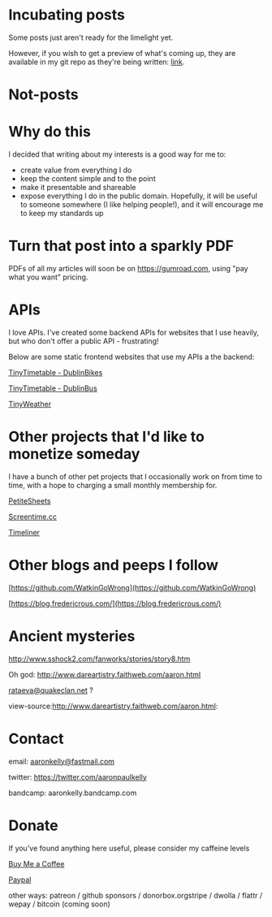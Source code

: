 # Incubating posts

Some posts just aren't ready for the limelight yet.

However, if you wish to get a preview of what's coming up, they are available in
my git repo as they're being written: [link](https://github.com/aaronpkelly/aaronpkelly.github.io/tree/master/_posts).

# Not-posts



# Why do this

I decided that writing about my interests is a good way for me to:

- create value from everything I do
- keep the content simple and to the point 
- make it presentable and shareable
- expose everything I do in the public domain. Hopefully, it will be useful to
someone somewhere (I like helping people!), and it will encourage me to keep my
standards up

# Turn that post into a sparkly PDF

PDFs of all my articles will soon be on https://gumroad.com, using "pay what you
want" pricing.

# APIs

I love APIs. I've created some backend APIs for websites that I use heavily, but
who don't offer a public API - frustrating!

Below are some static frontend websites that use my APIs a the backend:

[TinyTimetable - DublinBikes](http://app-bucket-dublin-bike-tinytimetable.s3-website-eu-west-1.amazonaws.com/)

[TinyTimetable - DublinBus](http://app-bucket-dublin-bus-tinytimetable.s3-website-eu-west-1.amazonaws.com/)

[TinyWeather](http://app-bucket-weather-dublin-tinyweather.s3-website-eu-west-1.amazonaws.com/)

# Other projects that I'd like to monetize someday

I have a bunch of other pet projects that I occasionally work on from time to
time, with a hope to charging a small monthly membership for.

[PetiteSheets](http://app-bucket-petitesheets.s3-website-eu-west-1.amazonaws.com/)

[Screentime.cc](http://screentime.cc.s3-website-eu-west-1.amazonaws.com/)

[Timeliner](http://app-timeliner.s3-website-eu-west-1.amazonaws.com/)

# Other blogs and peeps I follow

[https://github.com/WatkinGoWrong](https://github.com/WatkinGoWrong)

[https://blog.fredericrous.com/](https://blog.fredericrous.com/)

# Ancient mysteries

http://www.sshock2.com/fanworks/stories/story8.htm

Oh god: http://www.dareartistry.faithweb.com/aaron.html

rataeva@quakeclan.net ?

view-source:http://www.dareartistry.faithweb.com/aaron.html: <!-- URL's used in the movie--> <!-- text used in the movie--> <!--Horticulture  -  Coming Soon Access the Scanmachine Rataeva's Domicile News All things great and evil -  Coming Soon Concert going - the beauty of mosh -  Coming Soon Glorious Speldiffy FRiends News Horticulture  -  Coming Soon Access the Scanmachine Rataeva's Domicile News All things great and evil -  Coming Soon Concert going - the beauty of mosh -  Coming Soon Glorious Speldiffy FRiends News Horticulture  -  Coming Soon Access the Scanmachine Rataeva's Domicile News All things great and evil -  Coming Soon Concert going - the beauty of mosh -  Coming Soon Glorious Speldiffy FRiends News Horticulture  -  Coming Soon Access the Scanmachine Rataeva's Domicile News All things great and evil -  Coming Soon Concert going - the beauty of mosh -  Coming Soon Glorious Speldiffy FRiends News Horticulture  -  Coming Soon Access the Scanmachine Rataeva's Domicile News All things great and evil -  Coming Soon Concert going - the beauty of mosh -  Coming Soon Glorious Speldiffy FRiends News Horticulture  -  Coming Soon Access the Scanmachine Rataeva's Domicile News All things great and evil -  Coming Soon Concert going - the beauty of mosh -  Coming Soon Glorious Speldiffy FRiends News Access the Scanmachine Rataeva's Domicile Glorious Speldiffy FRiends I started working on a cult film last week, after inspiration from the treasure trove of wierd and motley short films to be found on  atomfilms.com. So far things have proven to be hazard free, although really I'm kind of thinking of lots of little cool things and trying to work a storyline around it. Well it goes for 2 minutes anyway, so if I screw it up, eh, no big loss :P I'm gonna try and see if I can get some extra characters happening (friends come over ALL the time, I'm thinking a bit TOO often), so  I'll write a basic script and then take it from there. Yeah. And I'll make sure it's up on this site sometime too.  Read the Draft Script HERE -  Coming Soon Cult Movies and Flash Access the Scanmachine Rataeva's Domicile Glorious Speldiffy FRiends I started working on a cult film last week, after inspiration from the treasure trove of wierd and motley short films to be found on  atomfilms.com. So far things have proven to be hazard free, although really I'm kind of thinking of lots of little cool things and trying to work a storyline around it. Well it goes for 2 minutes anyway, so if I screw it up, eh, no big loss :P I'm gonna try and see if I can get some extra characters happening (friends come over ALL the time, I'm thinking a bit TOO often), so  I'll write a basic script and then take it from there. Yeah. And I'll make sure it's up on this site sometime too.  Read the Draft Script HERE -  Coming Soon Cult Movies and Flash Access the Scanmachine Rataeva's Domicile Glorious Speldiffy FRiends I started working on a cult film last week, after inspiration from the treasure trove of wierd and motley short films to be found on  atomfilms.com. So far things have proven to be hazard free, although really I'm kind of thinking of lots of little cool things and trying to work a storyline around it. Well it goes for 2 minutes anyway, so if I screw it up, eh, no big loss :P I'm gonna try and see if I can get some extra characters happening (friends come over ALL the time, I'm thinking a bit TOO often), so  I'll write a basic script and then take it from there. Yeah. And I'll make sure it's up on this site sometime too.  Read the Draft Script HERE -  Coming Soon Cult Movies and Flash Access the Scanmachine Rataeva's Domicile Glorious Speldiffy FRiends I started working on a cult film last week, after inspiration from the treasure trove of wierd and motley short films to be found on  atomfilms.com. So far things have proven to be hazard free, although really I'm kind of thinking of lots of little cool things and trying to work a storyline around it. Well it goes for 2 minutes anyway, so if I screw it up, eh, no big loss :P I'm gonna try and see if I can get some extra characters happening (friends come over ALL the time, I'm thinking a bit TOO often), so  I'll write a basic script and then take it from there. Yeah. And I'll make sure it's up on this site sometime too.  Read the Draft Script HERE -  Coming Soon Cult Movies and Flash Access the Scanmachine Rataeva's Domicile Glorious Speldiffy FRiends I started working on a cult film last week, after inspiration from the treasure trove of wierd and motley short films to be found on  atomfilms.com. So far things have proven to be hazard free, although really I'm kind of thinking of lots of little cool things and trying to work a storyline around it. Well it goes for 2 minutes anyway, so if I screw it up, eh, no big loss :P I'm gonna try and see if I can get some extra characters happening (friends come over ALL the time, I'm thinking a bit TOO often), so  I'll write a basic script and then take it from there. Yeah. And I'll make sure it's up on this site sometime too.  Read the Draft Script HERE -  Coming Soon Cult Movies and Flash Access the Scanmachine Rataeva's Domicile Glorious Speldiffy FRiends Back to the Article Cult Movies and Flash V.O I was born into a world of towering metal giants and blackened air.... I saw the  stars through veils of ash, and the sun through stinging eyes... I lived and breathed on belched fumes, where clean air was becoming as precious as clean water. And  all the while, they called it the pinnacle of modern-living. Intro Credits A friend had called me to let me know he was dropping by to pick up some cargo,  down at the docks, and I was to meet him there. He knew about my dream of  escaping from here, even if it was for a few days, I could do with the time off. INT. SpaceCraft B: Hey! What's up chucky? Welcome aboard. C: Good to see you. How've you been? Access the Scanmachine Rataeva's Domicile Glorious Speldiffy FRiends Back to the Article Cult Movies and Flash B: My superiors are driving my ass into the ground, but the pay's good. How's life on the surface? C: Sucks, as usual. B: Well I hope you've packed, 'cause we're leaving in 10.      V.O That was Max, a typical space junker, but a good and most importantly bareable  person at heart. Next Back Access the Scanmachine Rataeva's Domicile Glorious Speldiffy FRiends Back to the Article Cult Movies and Flash B: My superiors are driving my ass into the ground, but the pay's good. How's life on the surface? C: Sucks, as usual. B: Well I hope you've packed, 'cause we're leaving in 10.      V.O That was Max, a typical space junker, but a good and most importantly bareable  person at heart. Next Back Access the Scanmachine Rataeva's Domicile Glorious Speldiffy FRiends Back to the Article Cult Movies and Flash B: My superiors are driving my ass into the ground, but the pay's good. How's life on the surface? C: Sucks, as usual. B: Well I hope you've packed, 'cause we're leaving in 10.      V.O That was Max, a typical space junker, but a good and most importantly bareable  person at heart. Next Back Access the Scanmachine Rataeva's Domicile Glorious Speldiffy FRiends Back to the Article Cult Movies and Flash B: My superiors are driving my ass into the ground, but the pay's good. How's life on the surface? C: Sucks, as usual. B: Well I hope you've packed, 'cause we're leaving in 10.      V.O That was Max, a typical space junker, but a good and most importantly bareable  person at heart. Next Back Access the Scanmachine Rataeva's Domicile Glorious Speldiffy FRiends YEah. Stuff about concerts and hurting people. Access the Scanmachine Rataeva's Domicile Glorious Speldiffy FRiends Recently (last thursday the 6th) Aranmore had it's annual cross country race. 2.5k for the lads, and 2 k for the gals, situated on the  picturesque banks of Lake Monger. Needless to say it was pretty good (aside from the sun, ouch). There was a huge cookup on the BBQ of which I got to get into,  not eating it, but helping out with the onion-sizzling. I came in 11th out of the yr 12 yeargroup, which is fair enough, I think, given that I had to help set up the whole damn thing beforehand, so I didn't run meh personal best. Ok, so I don't have a personal best, but damn was I buggered at the end, specially when that shit Luke beat me by a hair. Grr :P And that was Thursday. No swans were injured during the proceedings. www.runnersworld.com Good site for runners and wannabe runners :P Access the Scanmachine Rataeva's Domicile Glorious Speldiffy FRiends Ahh, weeks lay before me and I haven't even got a clue what to do with them. The way it should be. Hopefully it'll be used for just fun and concerts and stuff. Mind altering substances might make a cameo too, you neeeever know now do you. Oh, and working on flash stuff. Yeah. Cause it's fun and I'm gonna rule with world with it someday. Maybe start up something like the Heaven's Gate cult. God knows someone will believe me in the states, for sure! --> 




# Contact

email: aaronkelly@fastmail.com

twitter: https://twitter.com/aaronpaulkelly

bandcamp: aaronkelly.bandcamp.com

# Donate

If you've found anything here useful, please consider my caffeine levels

[Buy Me a Coffee](https://www.buymeacoffee.com/aaronkelly)

[Paypal](https://www.paypal.com/cgi-bin/webscr?cmd=_donations&business=DTJST2MAMPYQ8&currency_code=EUR&source=url)

other ways: patreon / github sponsors / donorbox.orgstripe / dwolla / flattr / wepay / bitcoin (coming soon)